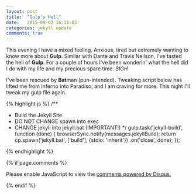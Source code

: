 ```yaml
---
layout: post
title:  "Gulp's Hell"
date:   2015-09-02 16:11:03
categories: jekyll update
comments: true
---
```


This evening I have a mixed feeling. Anxious, tired but extremely wanting to know more about **Gulp**. Similar with Dante and Travis Neilson, I've tasted the hell of **Gulp**. For a couple of hours I've been wonderin' what the hell did I do with my life and my precious spare time. *SIGH*

I've been rescued by **Bat**man (pun-intended). Tweaking script below has lifted me from Inferno into Paradiso, and I am craving for more. This night I'll tweak my gulp file again. 

{% highlight js %}
/**
 * Build the Jekyll Site
 * DO NOT CHANGE spawn into exec
 * CHANGE jekyll into jekyll.bat (IMPORTANT!)
 */
gulp.task('jekyll-build', function (done) {
    browserSync.notify(messages.jekyllBuild);
    return cp.spawn('jekyll.bat', ['build'], {stdio: 'inherit'})
        .on('close', done);
});

{% endhighlight %}

{% if page.comments %}

<div id="disqus_thread"></div>
<script type="text/javascript">
    /* * * CONFIGURATION VARIABLES * * */
    var disqus_shortname = 'myinfernopurgatoryparadiso';
    
    /* * * DON'T EDIT BELOW THIS LINE * * */
    (function() {
        var dsq = document.createElement('script'); dsq.type = 'text/javascript'; dsq.async = true;
        dsq.src = '//' + disqus_shortname + '.disqus.com/embed.js';
        (document.getElementsByTagName('head')[0] || document.getElementsByTagName('body')[0]).appendChild(dsq);
    })();
</script>
<noscript>Please enable JavaScript to view the <a href="https://disqus.com/?ref_noscript" rel="nofollow">comments powered by Disqus.</a></noscript>


<script type="text/javascript">
    /* * * CONFIGURATION VARIABLES * * */
    var disqus_shortname = 'myinfernopurgatoryparadiso';
    
    /* * * DON'T EDIT BELOW THIS LINE * * */
    (function () {
        var s = document.createElement('script'); s.async = true;
        s.type = 'text/javascript';
        s.src = '//' + disqus_shortname + '.disqus.com/count.js';
        (document.getElementsByTagName('HEAD')[0] || document.getElementsByTagName('BODY')[0]).appendChild(s);
    }());
</script>
    
{% endif %}